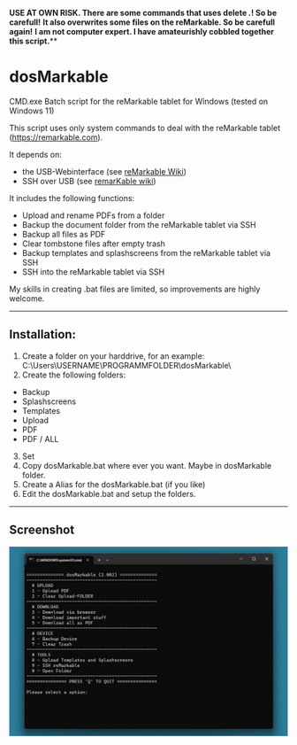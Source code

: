 **USE AT OWN RISK. There are some commands that uses delete *.*! So be carefull!**
**It also overwrites some files on the reMarkable. So be carefull again!**
**I am not computer expert. I have amateurishly cobbled together this script.****

# dosMarkable
CMD.exe Batch script for the reMarkable tablet for Windows (tested on Windows 11)

This script uses only system commands to deal with the reMarkable tablet (https://remarkable.com).

It depends on:
- the USB-Webinterface (see [reMarkable Wiki](https://remarkablewiki.com/tech/webinterface))
- SSH over USB (see [remarKable wiki](https://remarkablewiki.com/tech/ssh))

It includes the following functions:
- Upload and rename PDFs from a folder
- Backup the document folder from the reMarkable tablet via SSH
- Backup all files as PDF
- Clear tombstone files after empty trash
- Backup templates and splashscreens from the reMarkable tablet via SSH
- SSH into the reMarkable tablet via SSH

My skills in creating .bat files are limited, so improvements are highly welcome.

---
## Installation:

1) Create a folder on your harddrive, for an example: C:\Users\USERNAME\PROGRAMMFOLDER\dosMarkable\
2) Create the following folders:
  - Backup
  - Splashscreens
  - Templates
  - Upload
  - PDF
  - PDF / ALL
3) Set 
2) Copy dosMarkable.bat where ever you want. Maybe in dosMarkable folder.
3) Create a Alias for the dosMarkable.bat (if you like)
4) Edit the dosMarkable.bat and setup the folders.

---
## Screenshot
![Screenshot](screenshot2.jpg)


